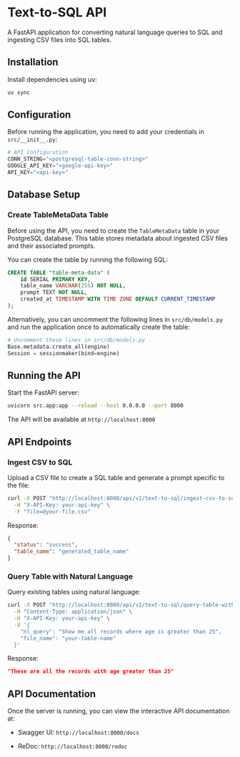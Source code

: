 # Text-to-SQL API

A FastAPI application for converting natural language queries to SQL and ingesting CSV files into SQL tables.

## Installation

Install dependencies using uv:

```bash
uv sync
```

## Configuration

Before running the application, you need to add your credentials in `src/__init__.py`:

```python
# API Configuration
CONN_STRING="<postgresql-table-conn-string>"
GOOGLE_API_KEY="<google-api-key>"
API_KEY="<api-key>"
```

## Database Setup

### Create TableMetaData Table

Before using the API, you need to create the `TableMetaData` table in your PostgreSQL database. This table stores metadata about ingested CSV files and their associated prompts.

You can create the table by running the following SQL:

```sql
CREATE TABLE "table-meta-data" (
    id SERIAL PRIMARY KEY,
    table_name VARCHAR(255) NOT NULL,
    prompt TEXT NOT NULL,
    created_at TIMESTAMP WITH TIME ZONE DEFAULT CURRENT_TIMESTAMP
);
```

Alternatively, you can uncomment the following lines in `src/db/models.py` and run the application once to automatically create the table:

```python
# Uncomment these lines in src/db/models.py
Base.metadata.create_all(engine)
Session = sessionmaker(bind=engine)
```

## Running the API

Start the FastAPI server:

```bash
uvicorn src.app:app --reload --host 0.0.0.0 --port 8000
```

The API will be available at `http://localhost:8000`

## API Endpoints

### Ingest CSV to SQL

Upload a CSV file to create a SQL table and generate a prompt specific to the file:

```bash
curl -X POST "http://localhost:8000/api/v1/text-to-sql/ingest-csv-to-sql" \
  -H "X-API-Key: your-api-key" \
  -F "file=@your-file.csv"
```

Response:
```json
{
  "status": "success",
  "table_name": "generated_table_name"
}
```

### Query Table with Natural Language

Query existing tables using natural language:

```bash
curl -X POST "http://localhost:8000/api/v1/text-to-sql/query-table-with-filter" \
  -H "Content-Type: application/json" \
  -H "X-API-Key: your-api-key" \
  -d '{
    "nl_query": "Show me all records where age is greater than 25",
    "file_name": "your-table-name"
  }'
```

Response:
```json
"These are all the records with age greater than 25"
```

## API Documentation

Once the server is running, you can view the interactive API documentation at:
- Swagger UI: `http://localhost:8000/docs`

- ReDoc: `http://localhost:8000/redoc`


